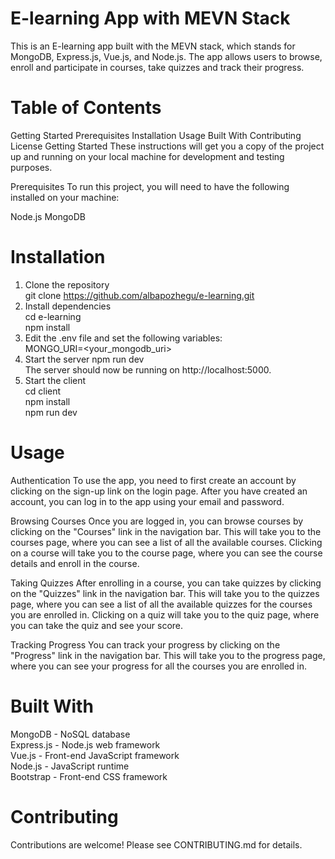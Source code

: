 # E-learning App with MEVN Stack
This is an E-learning app built with the MEVN stack, which stands for MongoDB, Express.js, Vue.js, and Node.js. The app allows users to browse, enroll and participate in courses, take quizzes and track their progress.

# Table of Contents
Getting Started
Prerequisites
Installation
Usage
Built With
Contributing
License
Getting Started
These instructions will get you a copy of the project up and running on your local machine for development and testing purposes.

Prerequisites
To run this project, you will need to have the following installed on your machine:

Node.js
MongoDB
# Installation
1. Clone the repository  
git clone https://github.com/albapozhegu/e-learning.git
3. Install dependencies  
cd e-learning  
npm install  
3. Edit the .env file and set the following variables:  
MONGO_URI=<your_mongodb_uri>
4. Start the server
npm run dev  
The server should now be running on http://localhost:5000.
5. Start the client  
cd client  
npm install  
npm run dev

# Usage
Authentication
To use the app, you need to first create an account by clicking on the sign-up link on the login page. After you have created an account, you can log in to the app using your email and password.

Browsing Courses
Once you are logged in, you can browse courses by clicking on the "Courses" link in the navigation bar. This will take you to the courses page, where you can see a list of all the available courses. Clicking on a course will take you to the course page, where you can see the course details and enroll in the course.

Taking Quizzes
After enrolling in a course, you can take quizzes by clicking on the "Quizzes" link in the navigation bar. This will take you to the quizzes page, where you can see a list of all the available quizzes for the courses you are enrolled in. Clicking on a quiz will take you to the quiz page, where you can take the quiz and see your score.

Tracking Progress
You can track your progress by clicking on the "Progress" link in the navigation bar. This will take you to the progress page, where you can see your progress for all the courses you are enrolled in.

# Built With
MongoDB - NoSQL database  
Express.js - Node.js web framework  
Vue.js - Front-end JavaScript framework  
Node.js - JavaScript runtime  
Bootstrap - Front-end CSS framework

# Contributing
Contributions are welcome! Please see CONTRIBUTING.md for details.
